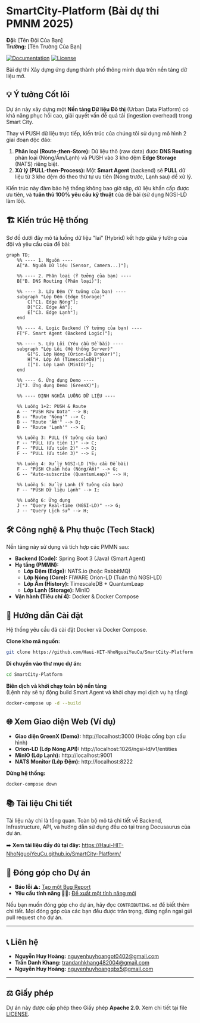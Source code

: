 # SmartCity-Platform (Bài dự thi PMNM 2025)

**Đội:** [Tên Đội Của Bạn]  
**Trường:** [Tên Trường Của Bạn]

[![Documentation](https://img.shields.io/badge/Documentation-View_Site-blue?style=for-the-badge)](https://Haui-HIT-NhoNguoiYeuCu.github.io/SmartCity-Platform/)
[![License](https://img.shields.io/badge/License-Apache_2.0-yellow.svg?style=for-the-badge)](./LICENSE)

Bài dự thi Xây dựng ứng dụng thành phố thông minh dựa trên nền tảng dữ liệu mở.

## 💡 Ý tưởng Cốt lõi

Dự án này xây dựng một **Nền tảng Dữ liệu Đô thị** (Urban Data Platform) có khả năng phục hồi cao, giải quyết vấn đề quá tải (ingestion overhead) trong Smart City.

Thay vì PUSH dữ liệu trực tiếp, kiến trúc của chúng tôi sử dụng mô hình 2 giai đoạn độc đáo:

1. **Phân loại (Route-then-Store):** Dữ liệu thô (raw data) được **DNS Routing** phân loại (Nóng/Ấm/Lạnh) và PUSH vào 3 kho đệm **Edge Storage** (NATS) riêng biệt.  
2. **Xử lý (PULL-then-Process):** Một **Smart Agent** (backend) sẽ **PULL** dữ liệu từ 3 kho đệm đó theo thứ tự ưu tiên (Nóng trước, Lạnh sau) để xử lý.

Kiến trúc này đảm bảo hệ thống không bao giờ sập, dữ liệu khẩn cấp được ưu tiên, và **tuân thủ 100% yêu cầu kỹ thuật** của đề bài (sử dụng NGSI-LD làm lõi).

## 🏗️ Kiến trúc Hệ thống

Sơ đồ dưới đây mô tả luồng dữ liệu "lai" (Hybrid) kết hợp giữa ý tưởng của đội và yêu cầu của đề bài:

```mermaid
graph TD;
    %% ---- 1. Nguồn ----
    A["A. Nguồn Dữ liệu (Sensor, Camera...)"];
    
    %% ---- 2. Phân loại (Ý tưởng của bạn) ----
    B["B. DNS Routing (Phân loại)"];
    
    %% ---- 3. Lớp Đệm (Ý tưởng của bạn) ----
    subgraph "Lớp Đệm (Edge Storage)"
        C["C1. Edge Nóng"];
        D["C2. Edge Ấm"];
        E["C3. Edge Lạnh"];
    end

    %% ---- 4. Logic Backend (Ý tưởng của bạn) ----
    F["F. Smart Agent (Backend Logic)"];

    %% ---- 5. Lớp Lõi (Yêu cầu Đề bài) ----
    subgraph "Lớp Lõi (Hệ thống Server)"
        G["G. Lớp Nóng (Orion-LD Broker)"];
        H["H. Lớp Ấm (TimescaleDB)"];
        I["I. Lớp Lạnh (MinIO)"];
    end

    %% ---- 6. Ứng dụng Demo ----
    J["J. Ứng dụng Demo (GreenX)"];

    %% ---- ĐỊNH NGHĨA LUỒNG DỮ LIỆU ----
    
    %% Luồng 1+2: PUSH & Route
    A -- "PUSH Raw Data" --> B;
    B -- "Route 'Nóng'" --> C;
    B -- "Route 'Ấm'" --> D;
    B -- "Route 'Lạnh'" --> E;

    %% Luồng 3: PULL (Ý tưởng của bạn)
    F -- "PULL (Ưu tiên 1)" --> C;
    F -- "PULL (Ưu tiên 2)" --> D;
    F -- "PULL (Ưu tiên 3)" --> E;
    
    %% Luồng 4: Xử lý NGSI-LD (Yêu cầu Đề bài)
    F -- "PUSH Chuẩn hóa (Nóng/Ấm)" --> G;
    G -- "Auto-subscribe (QuantumLeap)" --> H;
    
    %% Luồng 5: Xử lý Lạnh (Ý tưởng của bạn)
    F -- "PUSH Dữ liệu Lạnh" --> I;

    %% Luồng 6: Ứng dụng
    J -- "Query Real-time (NGSI-LD)" --> G;
    J -- "Query Lịch sử" --> H;
```
## 🛠️ Công nghệ & Phụ thuộc (Tech Stack)

Nền tảng này sử dụng và tích hợp các PMMN sau:

- **Backend (Code):** Spring Boot 3 (Java) (Smart Agent)  
- **Hạ tầng (PMMN):**
  - **Lớp Đệm (Edge):** NATS.io (hoặc RabbitMQ)  
  - **Lớp Nóng (Core):** FIWARE Orion-LD (Tuân thủ NGSI-LD)  
  - **Lớp Ấm (History):** TimescaleDB + QuantumLeap  
  - **Lớp Lạnh (Storage):** MinIO  
- **Vận hành (Tiêu chí 4):** Docker & Docker Compose

## 🚀 Hướng dẫn Cài đặt

Hệ thống yêu cầu đã cài đặt Docker và Docker Compose.

**Clone kho mã nguồn:**
```bash
git clone https://github.com/Haui-HIT-NhoNguoiYeuCu/SmartCity-Platform.git
```

**Di chuyển vào thư mục dự án:**
```bash
cd SmartCity-Platform
```

**Biên dịch và khởi chạy toàn bộ nền tảng**  
(Lệnh này sẽ tự động build Smart Agent và khởi chạy mọi dịch vụ hạ tầng)
```bash
docker-compose up -d --build
```

## 🌐 Xem Giao diện Web (Ví dụ)

- **Giao diện GreenX (Demo):** http://localhost:3000 (Hoặc cổng bạn cấu hình)  
- **Orion-LD (Lớp Nóng API):** http://localhost:1026/ngsi-ld/v1/entities  
- **MinIO (Lớp Lạnh):** http://localhost:9001  
- **NATS Monitor (Lớp Đệm):** http://localhost:8222  

**Dừng hệ thống:**
```bash
docker-compose down
```

## 📚 Tài liệu Chi tiết

Tài liệu này chỉ là tổng quan. Toàn bộ mô tả chi tiết về Backend, Infrastructure, API, và hướng dẫn sử dụng đều có tại trang Docusaurus của dự án.

➡️ **Xem tài liệu đầy đủ tại đây:** https://Haui-HIT-NhoNguoiYeuCu.github.io/SmartCity-Platform/




## 🤝 Đóng góp cho Dự án

* **Báo lỗi ⚠️:** [Tạo một Bug Report](https://github.com/Haui-HIT-NhoNguoiYeuCu/open-linked-hub/issues/new?assignees=&labels=bug&template=bug_report.md&title=%5BBUG%5D)
* **Yêu cầu tính năng 👩‍💻:** [Đề xuất một tính năng mới](https://github.com/Haui-HIT-NhoNguoiYeuCu/open-linked-hub/issues/new?assignees=&labels=enhancement&template=feature_request.md&title=%5BFEAT%5D)

Nếu bạn muốn đóng góp cho dự án, hãy đọc `CONTRIBUTING.md` để biết thêm chi tiết.
Mọi đóng góp của các bạn đều được trân trọng, đừng ngần ngại gửi pull request cho dự án.

---

## 📞 Liên hệ

* **Nguyễn Huy Hoàng:** nguyenhuyhoangpt0402@gmail.com
* **Trần Danh Khang:** trandanhkhang482004@gmail.com
* **Nguyễn Huy Hoàng:** nguyenhuyhoangqbx5@gmail.com

---
## ⚖️ Giấy phép

Dự án này được cấp phép theo Giấy phép **Apache 2.0**. Xem chi tiết tại file [LICENSE](./LICENSE).
